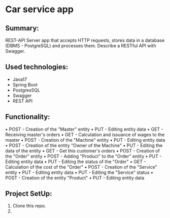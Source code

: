 # Car service app

## Summary:
REST-API
Server app that accepts HTTP requests, stores data in a database
(DBMS - PostgreSQL) and processes them. Describe a RESTful API with Swagger.

## Used technologies:
- Java17
- Spring Boot
- PostgresSQL
- Swagger
- REST API

## Functionality:
• POST - Creation of the "Master" entity
• PUT - Editing entity data
• GET - Receiving master's orders
• GET - Calculation and issuance of wages to the master
• POST - Creation of the "Machine" entity
• PUT - Editing entity data
• POST - Creation of the entity "Owner of the Machine" • PUT - Editing the data of the entity
• GET - Get this customer's orders
• POST - Creation of the "Order" entity
• POST - Adding "Product" to the "Order" entity • PUT - Editing entity data
• PUT - Editing the status of the "Order"
• GET - Calculation of the cost of the "Order"
• POST - Creation of the "Service" entity
• PUT - Editing entity data • PUT - Editing the "Service" status
• POST - Creation of the entity "Product"
• PUT - Editing entity data

## Project SetUp:
1. Clone this repo.
2. 